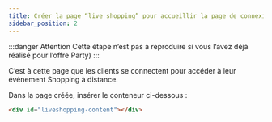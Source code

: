 ```yaml
---
title: Créer la page “live shopping” pour accueillir la page de connexion au Live Personal Shopper
sidebar_position: 2
---
```


:::danger Attention
Cette étape n’est pas à reproduire si vous l’avez déjà réalisé pour l’offre Party)
:::

C’est à cette page que les clients se connectent pour accéder à leur événement Shopping à distance.

Dans la page créée, insérer le conteneur ci-dessous :

```html
<div id="liveshopping-content"></div>
```